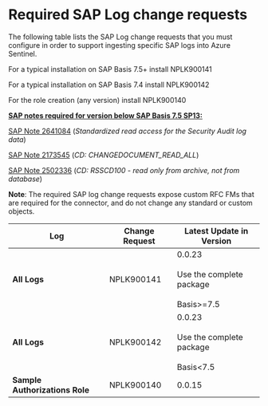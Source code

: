 # Required SAP Log change requests

The following table lists the SAP Log change requests that you must configure in order to support ingesting specific SAP logs into Azure Sentinel.
   
   For a typical installation on SAP Basis 7.5+  install NPLK900141
   
   For a typical installation on SAP Basis 7.4  install NPLK900142
   
   For the  role creation (any version) install NPLK900140

<u><b>SAP notes required for version below SAP Basis 7.5 SP13:</u></b>

[SAP Note 2641084](https://launchpad.support.sap.com/#/notes/2641084) (*Standardized read access for the Security Audit log data*)

[SAP Note 2173545](https://launchpad.support.sap.com/#/notes/2173545) (*CD: CHANGEDOCUMENT_READ_ALL*)

[SAP Note 2502336](https://launchpad.support.sap.com/#/notes/2502336) (*CD: RSSCD100 - read only from archive, not from database*)

**Note**: The required SAP log change requests expose custom RFC FMs that are required for the connector, and do not change any standard or custom objects.


| Log | Change Request | Latest Update in Version  | 
| --- | -------------- | -------------------------- |
| **All Logs** | NPLK900141 | 0.0.23 <br> <br>Use the complete package<br> <br>Basis>=7.5 |
| **All Logs** | NPLK900142 | 0.0.23 <br> <br>Use the complete package<br> <br>Basis<7.5 |
| **Sample Authorizations Role** | NPLK900140 | 0.0.15 | 

